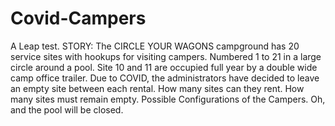 # Covid-Campers
A Leap test. STORY: The CIRCLE YOUR WAGONS campground has 20 service sites with hookups for visiting campers. Numbered 1 to 21 in a large circle around a pool. Site 10 and 11 are occupied full year by a double wide camp office trailer. Due to COVID, the administrators have decided to  leave an empty site between each rental. How many sites can they rent.  How many sites must remain empty. Possible Configurations of the Campers.  Oh, and the pool will be closed.
